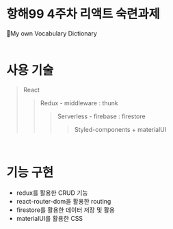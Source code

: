 # 항해99 4주차 리액트 숙련과제

📙My own Vocabulary Dictionary
<br>
<br>

# 사용 기술
> React <br>
>> Redux - middleware : thunk <br>
> >> Serverless - firebase : firestore <br>
> > >> Styled-components + materialUI
<br>

# 기능 구현
- redux를 활용한 CRUD 기능
- react-router-dom을 활용한 routing
- firestore를 활용한 데이터 저장 및 활용
- materialUI를 활용한 CSS 
